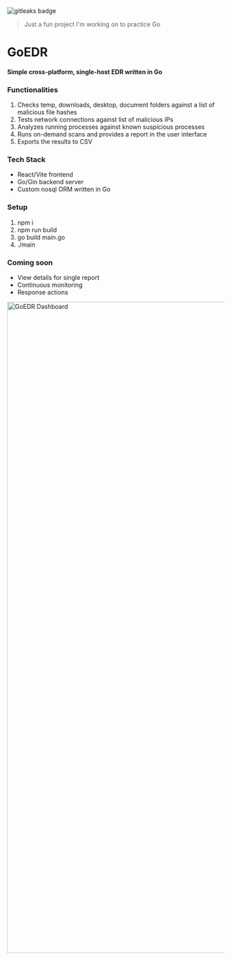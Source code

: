 <img alt="gitleaks badge" src="https://img.shields.io/badge/protected%20by-gitleaks-blue">

> Just a fun project I'm working on to practice Go

# GoEDR
#### Simple cross-platform, single-host EDR written in Go

### Functionalities
1. Checks temp, downloads, desktop, document folders against a list of malicious file hashes
2. Tests network connections against list of malicious IPs
3. Analyzes running processes against known suspicious processes
4. Runs on-demand scans and provides a report in the user interface
5. Exports the results to CSV

### Tech Stack
- React/Vite frontend
- Go/Gin backend server
- Custom nosql ORM written in Go

### Setup
1. npm i
2. npm run build
3. go build main.go
4. ./main

### Coming soon
- View details for single report
- Continuous monitoring
- Response actions


<img width="2864" height="1504" alt="GoEDR Dashboard" src="https://github.com/user-attachments/assets/773ec949-0972-4845-a5c6-42913fd0ee01" />

